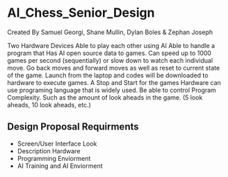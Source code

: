# AI_Chess_Senior_Design
Created By Samuel Georgi, Shane Mullin, Dylan Boles & Zephan Joseph

Two Hardware Devices Able to play each other using AI
Able to handle a program that Has AI open source data to games.
Can speed up to 1000 games per second (sequentially) or slow down to watch each individual move. 
Go back moves and forward moves as well as reset to current state of the game. 
Launch from the laptop and codes will be downloaded to hardware to execute games. 
A Stop and Start for the games Hardware can use programing language that is widely used. 
Be able to control Program Complexity. Such as the amount of look aheads in the game. (5 look aheads, 10 look aheads, etc.)

## Design Proposal Requirments
- Screen/User Interface Look
- Description Hardware
- Programming Enviorment
- AI Training and AI Enviorment
